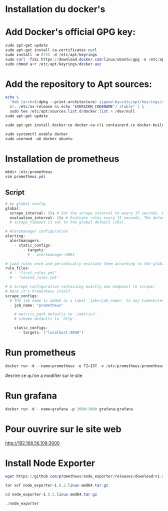 # Installation du docker's

# Add Docker's official GPG key:
``` powershell
sudo apt-get update
sudo apt-get install ca-certificates curl
sudo install -m 0755 -d /etc/apt/keyrings
sudo curl -fsSL https://download.docker.com/linux/ubuntu/gpg -o /etc/apt/keyrings/docker.asc
sudo chmod a+r /etc/apt/keyrings/docker.asc
```


# Add the repository to Apt sources:
``` powershell 
echo \
  "deb [arch=$(dpkg --print-architecture) signed-by=/etc/apt/keyrings/docker.asc] https://download.docker.com/linux/ubuntu \
  $(. /etc/os-release && echo "$VERSION_CODENAME") stable" | \
  sudo tee /etc/apt/sources.list.d/docker.list > /dev/null
sudo apt-get update

sudo apt-get install docker-ce docker-ce-cli containerd.io docker-buildx-plugin docker-compose-plugin

sudo systemctl enable docker
sudo usermod -aG docker ubuntu
```

# Installation de prometheus 

```powershell
mkdir /etc/prometheus
vim prometheus.yml
```

## Script 

```powershell
# my global config
global:
  scrape_interval: 15s # Set the scrape interval to every 15 seconds. Default is every 1 minute.
  evaluation_interval: 15s # Evaluate rules every 15 seconds. The default is every 1 minute.
  # scrape_timeout is set to the global default (10s).

# Alertmanager configuration
alerting:
  alertmanagers:
    - static_configs:
        - targets:
          # - alertmanager:9093

# Load rules once and periodically evaluate them according to the global 'evaluation_interval'.
rule_files:
  # - "first_rules.yml"
  # - "second_rules.yml"

# A scrape configuration containing exactly one endpoint to scrape:
# Here it's Prometheus itself.
scrape_configs:
  # The job name is added as a label `job=<job_name>` to any timeseries scraped from this config.
  - job_name: "prometheus"

    # metrics_path defaults to '/metrics'
    # scheme defaults to 'http'.

    static_configs:
      - targets: ["localhost:9090"]
```

# Run prometheus
```powershell
docker run -d --name=prometheus -e TZ=IST -v /etc/prometheus/prometheus.yml:/etc/prometheus/prometheus.yml -p 9090:9090 
```

#ecrire ce qu'on a modifier sur le site

# Run grafana
```powershell
docker run -d - name=grafana -p 3000:3000 grafana/grafana
```
# Pour ouvrire sur le site web 

http://192.168.56.108:3000

# Install Node Exporter

```powershell
wget https://github.com/prometheus/node_exporter/releases/download/v1.8.1/node_exporter-1.8.2.linux-amd64.tar.gz

tar xvf node_exporter-1.8.2.linux-amd64.tar.gz

cd node_exporter-1.8.2.linux-amd64.tar.gz

./node_exporter
``` 

